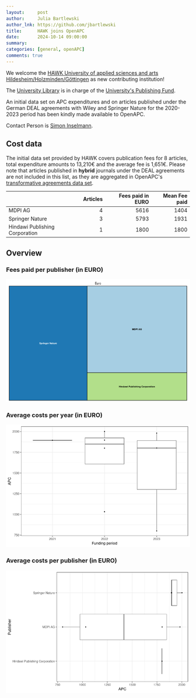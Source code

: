 ```yaml
---
layout:     post
author:     Julia Bartlewski
author_lnk: https://github.com/jbartlewski
title:      HAWK joins OpenAPC
date:       2024-10-14 09:00:00
summary:    
categories: [general, openAPC]
comments: true
---
```





We welcome the [HAWK University of applied sciences and arts Hildesheim/Holzminden/Göttingen](https://www.hawk.de/en) as new contributing institution!

The [University Library](https://www.hawk.de/de/hochschule/organisation-und-personen/zentrale-einrichtungen/zentrum-fuer-information-medien-und-technologie/bibliothek) is in charge of the [University's Publishing Fund](https://www.hawk.de/de/hochschule/organisation-und-personen/zentrale-einrichtungen/zentrum-fuer-information-medien-und-technologie/bibliothek/openaccess).

An initial data set on APC expenditures and on articles published under the German DEAL agreements with Wiley and Springer Nature for the 2020-2023 period has been kindly made available to OpenAPC.

Contact Person is [Simon Inselmann](mailto:openaccess.bib@hawk.de).

## Cost data



The initial data set provided by HAWK covers publication fees for 8 articles, total expenditure amounts to 13,210€ and the average fee is 1,651€. Please note that articles published in **hybrid** journals under the DEAL agreements are not included in this list, as they are aggregated in OpenAPC's [transformative agreements data set](https://github.com/OpenAPC/openapc-de/tree/master/data/transformative_agreements).




|                               | Articles| Fees paid in EURO| Mean Fee paid|
|:------------------------------|--------:|-----------------:|-------------:|
|MDPI AG                        |        4|              5616|          1404|
|Springer Nature                |        3|              5793|          1931|
|Hindawi Publishing Corporation |        1|              1800|          1800|



## Overview

### Fees paid per publisher (in EURO)

![plot of chunk tree_hawl_2024_10_14_full](/figure/tree_hawl_2024_10_14_full-1.png)

###  Average costs per year (in EURO)

![plot of chunk box_hawk_2024_10_14_year_full](/figure/box_hawk_2024_10_14_year_full-1.png)

###  Average costs per publisher (in EURO)

![plot of chunk box_hawk_2024_10_14_publisher_full](/figure/box_hawk_2024_10_14_publisher_full-1.png)

